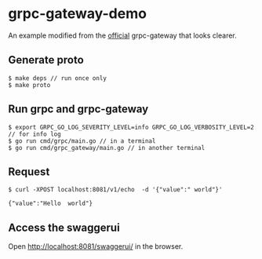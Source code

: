 # grpc-gateway-demo

An example modified from the [official](https://github.com/grpc-ecosystem/grpc-gateway/) grpc-gateway that looks clearer.

## Generate proto

```
$ make deps // run once only
$ make proto
```

## Run grpc and grpc-gateway

```
$ export GRPC_GO_LOG_SEVERITY_LEVEL=info GRPC_GO_LOG_VERBOSITY_LEVEL=2 // for info log
$ go run cmd/grpc/main.go // in a terminal
$ go run cmd/grpc_gateway/main.go // in another terminal
```

## Request

```
$ curl -XPOST localhost:8081/v1/echo  -d '{"value":" world"}'

{"value":"Hello  world"}

```

## Access the swaggerui

Open [http://localhost:8081/swaggerui/](http://localhost:8081/swaggerui/) in the browser.
